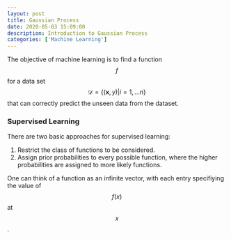 ```yaml
---
layout: post
title: Gaussian Process
date: 2020-05-03 15:09:00
description: Introduction to Gaussian Process
categories: ['Machine Learning']
---
```


The objective of machine learning is to find a function $$f$$ for a data set $$\mathcal{D} = \{(\textbf{x}, \textit{y}) \vert i = 1,...n\}$$ that can correctly predict the unseen data from the dataset.

### Supervised Learning
There are two basic approaches for supervised learning:
1. Restrict the class of functions to be considered.
2. Assign prior probabilities to every possible function, where the higher probabilities are assigned to more likely functions.

One can think of a function as an infinite vector, with each entry specifiying the value of $$f(x)$$ at $$x$$.